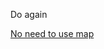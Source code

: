 Do again

[No need to use map](https://github.com/aQuaYi/LeetCode-in-Go/blob/master/Algorithms/0506.relative-ranks/relative-ranks.go)
